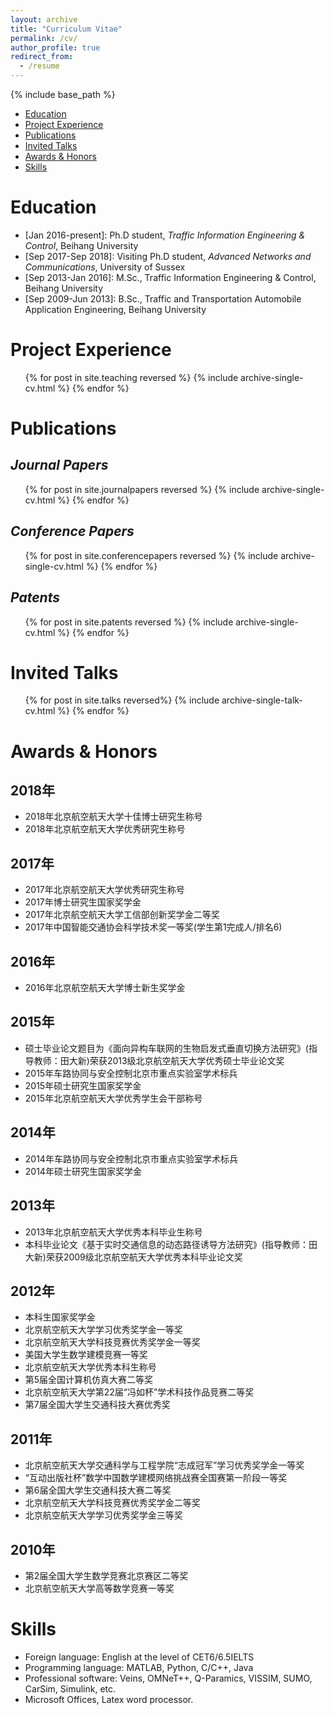 ```yaml
---
layout: archive
title: "Curriculum Vitae"
permalink: /cv/
author_profile: true
redirect_from:
  - /resume
---
```


{% include base_path %}

+ [Education](#Education)
+ [Project Experience](#ProjectExperience)
+ [Publications](#Publications)
+ [Invited Talks](#InvitedTalks)
+ [Awards & Honors](#AwardsAndHonors)
+ [Skills](#Skills)

# <a name="Education"></a>Education

* [Jan 2016-present]: Ph.D student, *Traffic Information Engineering & Control*, Beihang University
* [Sep 2017-Sep 2018]: Visiting Ph.D student, *Advanced Networks and Communications*, University of Sussex
* [Sep 2013-Jan 2016]: M.Sc., Traffic Information Engineering & Control, Beihang University
* [Sep 2009-Jun 2013]: B.Sc., Traffic and Transportation Automobile Application Engineering, Beihang University
  

# <a name="ProjectExperience"></a>Project Experience

  <ul>{% for post in site.teaching reversed %}
    {% include archive-single-cv.html %}
  {% endfor %}</ul>
  
 


# <a name="Publications"></a>Publications

*Journal Papers*
------
  <ul>{% for post in site.journalpapers reversed %}
    {% include archive-single-cv.html %}
  {% endfor %}</ul>
  
 
*Conference Papers*
------
  <ul>{% for post in site.conferencepapers reversed %}
    {% include archive-single-cv.html %}
  {% endfor %}</ul>
  
*Patents*
------
  <ul>{% for post in site.patents reversed %}
    {% include archive-single-cv.html %}
  {% endfor %}</ul>
  
  
# <a name="InvitedTalks"></a>Invited Talks

 <ul>{% for post in site.talks reversed%}
    {% include archive-single-talk-cv.html %}
  {% endfor %}</ul>
  
 
# <a name="AwardsAndHonors"></a>Awards & Honors

## 2018年
+ 2018年北京航空航天大学十佳博士研究生称号
+ 2018年北京航空航天大学优秀研究生称号

## 2017年
+ 2017年北京航空航天大学优秀研究生称号
+ 2017年博士研究生国家奖学金
+ 2017年北京航空航天大学工信部创新奖学金二等奖
+ 2017年中国智能交通协会科学技术奖一等奖(学生第1完成人/排名6)

## 2016年
+ 2016年北京航空航天大学博士新生奖学金

## 2015年
+ 硕士毕业论文题目为《面向异构车联网的生物启发式垂直切换方法研究》(指导教师：田大新)荣获2013级北京航空航天大学优秀硕士毕业论文奖
+ 2015年车路协同与安全控制北京市重点实验室学术标兵
+ 2015年硕士研究生国家奖学金
+ 2015年北京航空航天大学优秀学生会干部称号

## 2014年
+ 2014年车路协同与安全控制北京市重点实验室学术标兵
+ 2014年硕士研究生国家奖学金

## 2013年
+ 2013年北京航空航天大学优秀本科毕业生称号
+ 本科毕业论文《基于实时交通信息的动态路径诱导方法研究》(指导教师：田大新)荣获2009级北京航空航天大学优秀本科毕业论文奖

## 2012年
+ 本科生国家奖学金
+ 北京航空航天大学学习优秀奖学金一等奖
+ 北京航空航天大学科技竞赛优秀奖学金一等奖
+ 美国大学生数学建模竞赛一等奖
+ 北京航空航天大学优秀本科生称号
+ 第5届全国计算机仿真大赛二等奖
+ 北京航空航天大学第22届“冯如杯”学术科技作品竞赛二等奖
+ 第7届全国大学生交通科技大赛优秀奖

## 2011年
+ 北京航空航天大学交通科学与工程学院“志成冠军”学习优秀奖学金一等奖
+ “互动出版社杯”数学中国数学建模网络挑战赛全国赛第一阶段一等奖
+ 第6届全国大学生交通科技大赛二等奖
+ 北京航空航天大学科技竞赛优秀奖学金二等奖
+ 北京航空航天大学学习优秀奖学金三等奖

## 2010年
+ 第2届全国大学生数学竞赛北京赛区二等奖
+ 北京航空航天大学高等数学竞赛一等奖



# <a name="Skills"></a>Skills

* Foreign language: English at the level of CET6/6.5IELTS
* Programming language: MATLAB, Python, C/C++, Java
* Professional software: Veins, OMNeT++, Q-Paramics, VISSIM, SUMO, CarSim, Simulink, etc.
* Microsoft Offices, Latex word processor.

